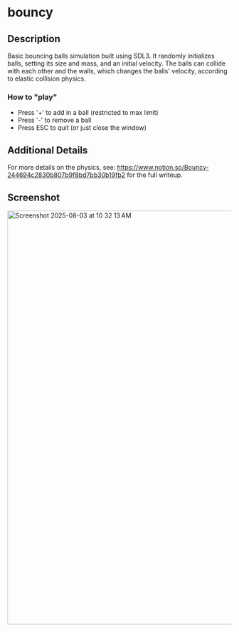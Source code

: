 # bouncy

## Description

Basic bouncing balls simulation built using SDL3. It randomly initializes balls, setting its size and mass, and an initial velocity. The balls can
collide with each other and the walls, which changes the balls' velocity, according to elastic collision physics.

### How to "play"
* Press '+' to add in a ball (restricted to max limit)
* Press '-' to remove a ball
* Press ESC to quit (or just close the window)

## Additional Details
For more details on the physics, see: https://www.notion.so/Bouncy-244694c2830b807b9f8bd7bb30b19fb2 for the full writeup.

## Screenshot

<img width="900" height="928" alt="Screenshot 2025-08-03 at 10 32 13 AM" src="https://github.com/user-attachments/assets/b55a7f37-8a5f-4ada-9bb5-c6842c84d959" />
